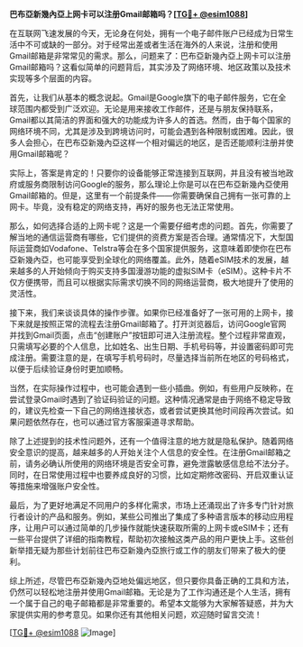 **巴布亞新幾內亞上网卡可以注册Gmail邮箱吗？[[TG💪+ @esim1088](https://t.me/s/esim1088)]**

在互联网飞速发展的今天，无论身在何处，拥有一个电子邮件账户已经成为日常生活中不可或缺的一部分。对于经常出差或者生活在海外的人来说，注册和使用Gmail邮箱是非常常见的需求。那么，问题来了：巴布亞新幾內亞上网卡可以注册Gmail邮箱吗？这看似简单的问题背后，其实涉及了网络环境、地区政策以及技术实现等多个层面的内容。

首先，让我们从基本的概念说起。Gmail是Google旗下的电子邮件服务，它在全球范围内都受到广泛欢迎。无论是用来接收工作邮件，还是与朋友保持联系，Gmail都以其简洁的界面和强大的功能成为许多人的首选。然而，由于每个国家的网络环境不同，尤其是涉及到跨境访问时，可能会遇到各种限制或困难。因此，很多人会担心，在巴布亞新幾內亞这样一个相对偏远的地区，是否还能顺利注册并使用Gmail邮箱呢？

实际上，答案是肯定的！只要你的设备能够正常连接到互联网，并且没有被当地政府或服务商限制访问Google的服务，那么理论上你是可以在巴布亞新幾內亞使用Gmail邮箱的。但是，这里有一个前提条件——你需要确保自己拥有一张可靠的上网卡。毕竟，没有稳定的网络支持，再好的服务也无法正常使用。

那么，如何选择合适的上网卡呢？这是一个需要仔细考虑的问题。首先，你需要了解当地的通信运营商有哪些，它们提供的资费方案是否合理。通常情况下，大型国际运营商如Vodafone、Telstra等会在多个国家提供服务，这意味着即使你在巴布亞新幾內亞，也可能享受到全球化的网络覆盖。此外，随着eSIM技术的发展，越来越多的人开始倾向于购买支持多国漫游功能的虚拟SIM卡（eSIM）。这种卡片不仅方便携带，而且可以根据实际需求切换不同的网络运营商，极大地提升了使用的灵活性。

接下来，我们来谈谈具体的操作步骤。如果你已经准备好了一张可用的上网卡，接下来就是按照正常的流程去注册Gmail邮箱了。打开浏览器后，访问Google官网并找到Gmail页面，点击“创建账户”按钮即可进入注册流程。整个过程非常直观，只需填写必要的个人信息，比如姓名、出生日期、手机号码等，并设置密码即可完成注册。需要注意的是，在填写手机号码时，尽量选择当前所在地区的号码格式，以便于后续验证身份时更加顺畅。

当然，在实际操作过程中，也可能会遇到一些小插曲。例如，有些用户反映称，在尝试登录Gmail时遇到了验证码验证的问题。这种情况通常是由于网络不稳定导致的，建议先检查一下自己的网络连接状态，或者尝试更换其他时间段再次尝试。如果问题依然存在，也可以通过官方客服渠道寻求帮助。

除了上述提到的技术性问题外，还有一个值得注意的地方就是隐私保护。随着网络安全意识的提高，越来越多的人开始关注个人信息的安全性。在注册Gmail邮箱之前，请务必确认所使用的网络环境是否安全可靠，避免泄露敏感信息给不法分子。同时，在日常使用过程中也要养成良好的习惯，比如定期修改密码、开启双重认证等措施来增强账户安全性。

最后，为了更好地满足不同用户的多样化需求，市场上还涌现出了许多专门针对旅行者设计的产品和服务。例如，某些公司推出了集成了多种语言版本的移动应用程序，让用户可以通过简单的几步操作就能快速获取所需的上网卡或eSIM卡；还有一些平台提供了详细的指南教程，帮助初次接触这类产品的用户更快上手。这些创新举措无疑为那些计划前往巴布亞新幾內亞旅行或工作的朋友们带来了极大的便利。

综上所述，尽管巴布亞新幾內亞地处偏远地区，但只要你具备正确的工具和方法，仍然可以轻松地注册并使用Gmail邮箱。无论是为了工作沟通还是个人生活，拥有一个属于自己的电子邮箱都是非常重要的。希望本文能够为大家解答疑惑，并为大家提供实用的参考意见。如果你还有其他相关问题，欢迎随时留言交流！

[[TG💪+ @esim1088](https://t.me/s/esim1088) ![Image](https://i.postimg.cc/4NQfJmqS/Snipaste-2025-05-13-00-14-12.png)]